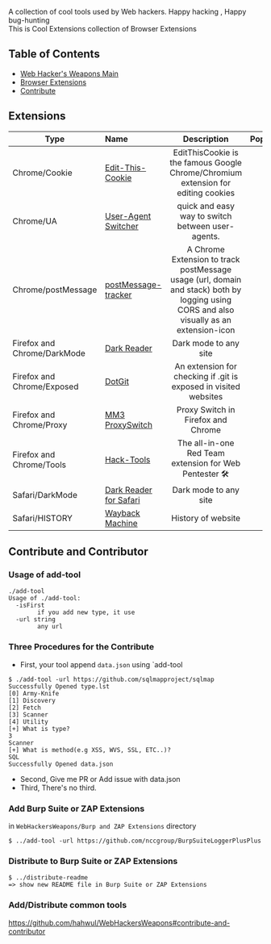 A collection of cool tools used by Web hackers. Happy hacking , Happy bug-hunting<br>
This is Cool Extensions collection of Browser Extensions

## Table of Contents
- [Web Hacker's Weapons Main](https://github.com/hahwul/WebHackersWeapons)
- [Browser Extensions](#extensions)
- [Contribute](#contribute-and-contributor) 

## Extensions
| Type | Name | Description | Popularity | Language |
| ---------- | :---------- | :----------: | :----------: | :----------: | 
| Chrome/Cookie | [Edit-This-Cookie](https://github.com/ETCExtensions/Edit-This-Cookie) | EditThisCookie is the famous Google Chrome/Chromium extension for editing cookies | ![](https://img.shields.io/github/stars/ETCExtensions/Edit-This-Cookie) | ![](https://img.shields.io/github/languages/top/ETCExtensions/Edit-This-Cookie) |
| Chrome/UA  | [User-Agent Switcher](https://chrome.google.com/webstore/detail/user-agent-switcher/clddifkhlkcojbojppdojfeeikdkgiae) |  quick and easy way to switch between user-agents.|![](https://img.shields.io/static/v1?label=&message=it's%20not%20github&color=gray)|![](https://img.shields.io/static/v1?label=&message=it's%20not%20github&color=gray)
| Chrome/postMessage | [postMessage-tracker](https://github.com/fransr/postMessage-tracker) | A Chrome Extension to track postMessage usage (url, domain and stack) both by logging using CORS and also visually as an extension-icon | ![](https://img.shields.io/github/stars/fransr/postMessage-tracker) | ![](https://img.shields.io/github/languages/top/fransr/postMessage-tracker) |
| Firefox and Chrome/DarkMode  | [Dark Reader](https://chrome.google.com/webstore/detail/dark-reader/eimadpbcbfnmbkopoojfekhnkhdbieeh) |  Dark mode to any site|![](https://img.shields.io/static/v1?label=&message=it's%20not%20github&color=gray)|![](https://img.shields.io/static/v1?label=&message=it's%20not%20github&color=gray)
| Firefox and Chrome/Exposed | [DotGit](https://github.com/davtur19/DotGit) | An extension for checking if .git is exposed in visited websites | ![](https://img.shields.io/github/stars/davtur19/DotGit) | ![](https://img.shields.io/github/languages/top/davtur19/DotGit) |
| Firefox and Chrome/Proxy  | [MM3 ProxySwitch](https://proxy-offline-browser.com/ProxySwitch/) |  Proxy Switch in Firefox and Chrome|![](https://img.shields.io/static/v1?label=&message=it's%20not%20github&color=gray)|![](https://img.shields.io/static/v1?label=&message=it's%20not%20github&color=gray)
| Firefox and Chrome/Tools | [Hack-Tools](https://github.com/LasCC/Hack-Tools) | The all-in-one Red Team extension for Web Pentester 🛠 | ![](https://img.shields.io/github/stars/LasCC/Hack-Tools) | ![](https://img.shields.io/github/languages/top/LasCC/Hack-Tools) |
| Safari/DarkMode  | [Dark Reader for Safari](https://apps.apple.com/us/app/dark-reader-for-safari/id1438243180) |  Dark mode to any site|![](https://img.shields.io/static/v1?label=&message=it's%20not%20github&color=gray)|![](https://img.shields.io/static/v1?label=&message=it's%20not%20github&color=gray)
| Safari/HISTORY  | [Wayback Machine](https://apps.apple.com/us/app/wayback-machine/id1472432422) |  History of website|![](https://img.shields.io/static/v1?label=&message=it's%20not%20github&color=gray)|![](https://img.shields.io/static/v1?label=&message=it's%20not%20github&color=gray)
## Contribute and Contributor
### Usage of add-tool
```
./add-tool
Usage of ./add-tool:
  -isFirst
    	if you add new type, it use
  -url string
    	any url
```

### Three Procedures for the Contribute
- First, your tool append `data.json` using `add-tool
```
$ ./add-tool -url https://github.com/sqlmapproject/sqlmap
Successfully Opened type.lst
[0] Army-Knife
[1] Discovery
[2] Fetch
[3] Scanner
[4] Utility
[+] What is type?
3
Scanner
[+] What is method(e.g XSS, WVS, SSL, ETC..)?
SQL
Successfully Opened data.json

```
- Second, Give me PR or Add issue with data.json<br>
- Third, There's no third.

### Add Burp Suite or ZAP Extensions
in `WebHackersWeapons/Burp and ZAP Extensions` directory
```
$ ../add-tool -url https://github.com/nccgroup/BurpSuiteLoggerPlusPlus
```

### Distribute to Burp Suite or ZAP Extensions
```
$ ../distribute-readme
=> show new README file in Burp Suite or ZAP Extensions
```

### Add/Distribute common tools
https://github.com/hahwul/WebHackersWeapons#contribute-and-contributor
